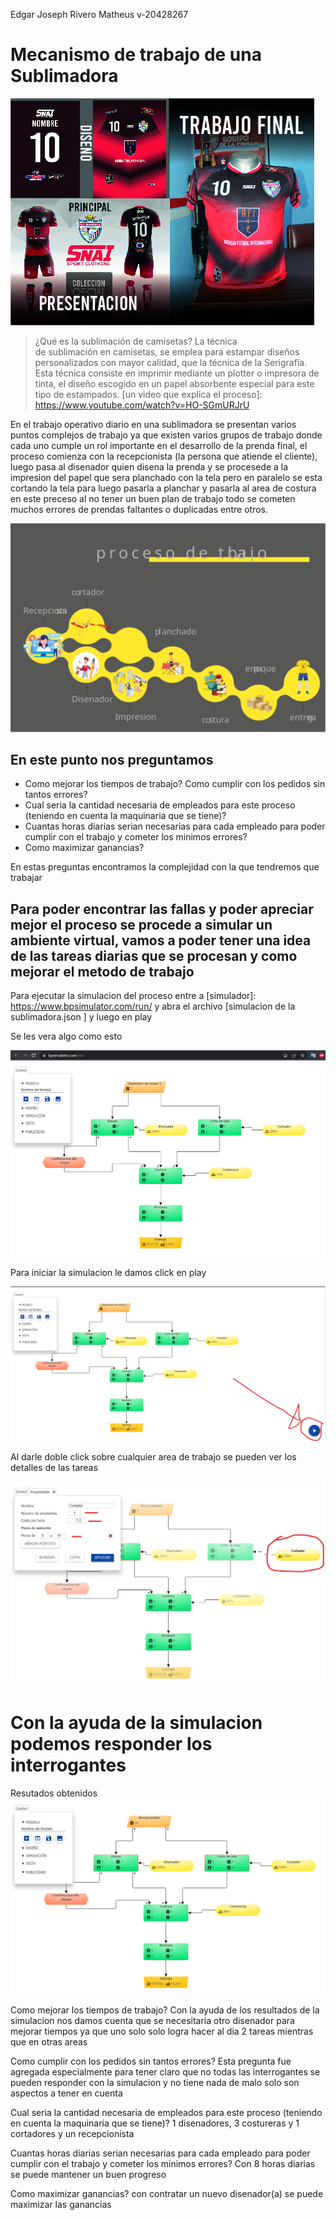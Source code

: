 Edgar Joseph Rivero Matheus v-20428267

# Mecanismo de trabajo de una Sublimadora
![Sublimadora](sublimadora.jpg)

>¿Qué es la sublimación de camisetas?
La técnica de sublimación en camisetas, se emplea para estampar diseños personalizados con mayor calidad, que la técnica de la Serigrafía. Esta técnica consiste en imprimir mediante un plotter o impresora de tinta, el diseño escogido en un papel absorbente especial para este tipo de estampados. [un video que explica el proceso]: https://www.youtube.com/watch?v=HO-SGmURJrU

En el trabajo operativo diario en una sublimadora se presentan varios puntos
complejos de trabajo ya que existen varios grupos de trabajo donde cada uno cumple
un rol importante en el desarrollo de la prenda final, el proceso comienza con la
recepcionista (la persona que atiende el cliente), luego pasa al disenador quien
disena la prenda y se procesede a la impresion del papel que sera planchado con la
tela pero en paralelo se esta cortando la tela para luego pasarla a planchar y pasarla
al area de costura en este preceso al no tener un buen plan de trabajo todo se
cometen muchos errores de prendas faltantes o duplicadas entre otros.

![Proceso](diagrama.svg)

## En este punto nos preguntamos

- Como mejorar los tiempos de trabajo? 
Como cumplir con los pedidos sin tantos errores? 
- Cual seria la cantidad necesaria de empleados para este proceso (teniendo en cuenta la maquinaria que se tiene)?
- Cuantas horas diarias serian necesarias para cada empleado para poder cumplir con el trabajo y cometer los minimos errores? 
- Como maximizar ganancias?

En estas preguntas encontramos la complejidad con la que tendremos que trabajar

## Para poder encontrar las fallas y poder apreciar mejor el proceso se procede a simular un ambiente virtual, vamos a poder tener una idea de las tareas diarias que se procesan y como mejorar el metodo de trabajo

Para ejecutar la simulacion del proceso entre a [simulador]: https://www.bpsimulator.com/run/ y abra el archivo [simulacion de la sublimadora.json ] y luego en play

Se les vera algo como esto

![Proceso](simulacion.png)

Para iniciar la simulacion le damos click en play

![Proceso](simulacion_play.png)

Al darle doble click sobre cualquier area de trabajo se pueden ver los detalles de las tareas 

![Proceso](simulacion_detalles.png)

# Con la ayuda de la simulacion podemos responder los interrogantes

Resutados obtenidos
![Proceso](simulacion_resultados1.png)

Como mejorar los tiempos de trabajo? 
Con la ayuda de los resultados de la simulacion nos damos cuenta que se necesitaria otro disenador para mejorar tiempos ya que uno solo solo logra hacer al dia 2 tareas mientras que en otras areas 

Como cumplir con los pedidos sin tantos errores?
Esta pregunta fue agregada especialmente para tener claro que no todas las interrogantes se pueden responder con la simulacion y no tiene nada de malo solo son aspectos a tener en cuenta


Cual seria la cantidad necesaria de empleados para este proceso (teniendo en cuenta la maquinaria que se tiene)?
1 disenadores, 3 costureras y 1 cortadores y un recepcionista

Cuantas horas diarias serian necesarias para cada empleado para poder cumplir con el trabajo y cometer los minimos errores?
Con 8 horas diarias se puede mantener un buen progreso


Como maximizar ganancias?
con contratar un nuevo disenador(a) se puede maximizar las ganancias 













